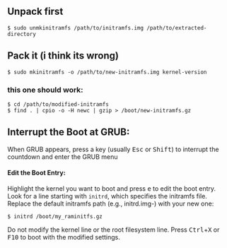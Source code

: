 ## Unpack first
    $ sudo unmkinitramfs /path/to/initramfs.img /path/to/extracted-directory


## Pack it (i think its wrong)
    $ sudo mkinitramfs -o /path/to/new-initramfs.img kernel-version

### this one should work:
    $ cd /path/to/modified-initramfs
    $ find . | cpio -o -H newc | gzip > /boot/new-initramfs.gz




## Interrupt the Boot at GRUB:

When GRUB appears, press a key (usually <kbd>Esc</kbd> or <kbd>Shift</kbd>) to interrupt the countdown and enter the GRUB menu

#### Edit the Boot Entry:

Highlight the kernel you want to boot and press <kbd>e</kbd> to edit the boot entry.
Look for a line starting with `initrd`, which specifies the initramfs file.
Replace the default initramfs path (e.g., initrd.img-<version>) with your new one:

    $ initrd /boot/my_raminitfs.gz

Do not modify the kernel line or the root filesystem line.
Press <kbd>Ctrl</kbd>+<kbd>X</kbd> or <kbd>F10</kbd> to boot with the modified settings.
